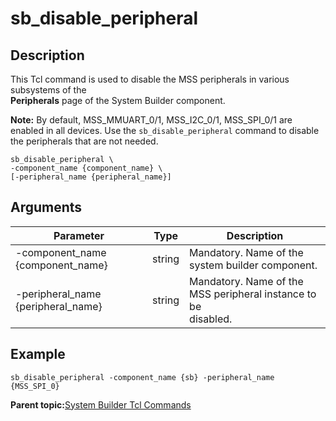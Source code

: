 # sb\_disable\_peripheral

## Description

This Tcl command is used to disable the MSS peripherals in various subsystems of the<br /> **Peripherals** page of the System Builder component.

**Note:** By default, MSS\_MMUART\_0/1, MSS\_I2C\_0/1, MSS\_SPI\_0/1 are enabled in all devices. Use the `sb_disable_peripheral` command to disable the peripherals that are not needed.

```
sb_disable_peripheral \
-component_name {component_name} \
[-peripheral_name {peripheral_name}]

```

## Arguments

|Parameter|Type|Description|
|---------|----|-----------|
|-component\_name \{component\_name\}|string|Mandatory. Name of the system builder component.|
|-peripheral\_name \{peripheral\_name\}|string|Mandatory. Name of the MSS peripheral instance to be<br /> disabled.|

## Example

```
sb_disable_peripheral -component_name {sb} -peripheral_name {MSS_SPI_0}
```

**Parent topic:**[System Builder Tcl Commands](GUID-D8832000-73FB-42DC-860F-FF30F05EE075.md)

